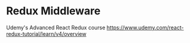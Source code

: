 # Redux Middleware
Udemy's Advanced React Redux course
https://www.udemy.com/react-redux-tutorial/learn/v4/overview
